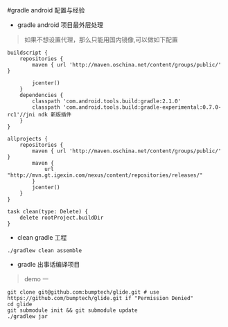 #gradle android 配置与经验
* gradle android 项目最外层处理

> 如果不想设置代理，那么只能用国内镜像,可以做如下配置

```
buildscript {
    repositories {
        maven { url 'http://maven.oschina.net/content/groups/public/' }

        jcenter()
    }
    dependencies {
        classpath 'com.android.tools.build:gradle:2.1.0'
        classpath 'com.android.tools.build:gradle-experimental:0.7.0-rc1'//jni ndk 新版插件
    }
}

allprojects {
    repositories {
        maven { url 'http://maven.oschina.net/content/groups/public/' }
        maven {
            url "http://mvn.gt.igexin.com/nexus/content/repositories/releases/"
        }
        jcenter()
    }
}

task clean(type: Delete) {
    delete rootProject.buildDir
}
```


* clean gradle 工程


```
./gradlew clean assemble

```

* gradle 出事话编译项目

> demo 一

```
git clone git@github.com:bumptech/glide.git # use https://github.com/bumptech/glide.git if "Permission Denied"
cd glide
git submodule init && git submodule update
./gradlew jar

```